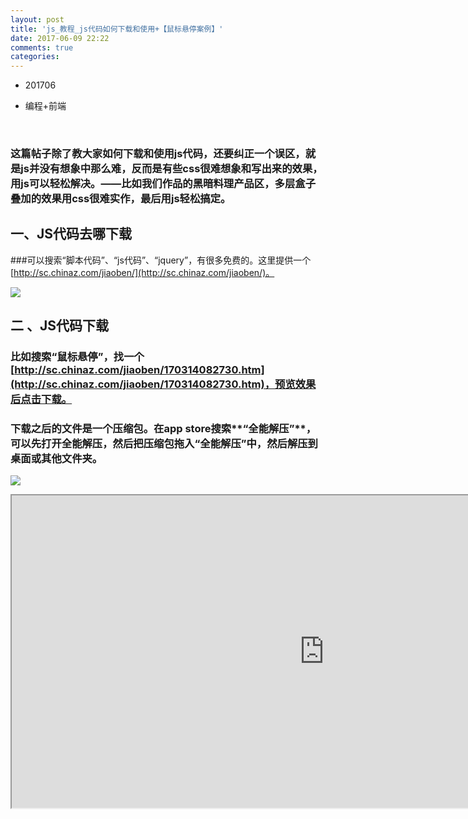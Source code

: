 ```yaml
---
layout: post
title: 'js_教程_js代码如何下载和使用+【鼠标悬停案例】'
date: 2017-06-09 22:22
comments: true
categories: 
---
```

* 201706

* 编程+前端

  ​

### 这篇帖子除了教大家如何下载和使用js代码，还要纠正一个误区，就是js并没有想象中那么难，反而是有些css很难想象和写出来的效果，用js可以轻松解决。——比如我们作品的黑暗料理产品区，多层盒子叠加的效果用css很难实作，最后用js轻松搞定。

## 一、JS代码去哪下载
###可以搜索“脚本代码”、“js代码”、“jquery”，有很多免费的。这里提供一个[http://sc.chinaz.com/jiaoben/](http://sc.chinaz.com/jiaoben/)。

![](https://ws2.sinaimg.cn/large/006tNbRwgy1fgfl5zise3j30s80ke14j.jpg)

## 二 、JS代码下载
### 比如搜索“鼠标悬停”，找一个[http://sc.chinaz.com/jiaoben/170314082730.htm](http://sc.chinaz.com/jiaoben/170314082730.htm)，预览效果后点击下载。
### 下载之后的文件是一个压缩包。在app store搜索**“全能解压”**，可以先打开全能解压，然后把压缩包拖入“全能解压”中，然后解压到桌面或其他文件夹。

![](https://ws1.sinaimg.cn/large/006tNbRwgy1fgfn71yjybj313i0okx4b.jpg)

<iframe height=500 width=1000 src="https://ws3.sinaimg.cn/large/006tNbRwgy1fgfp2uru1qg31cj0i5e7j.gif">

## 三、JS代码使用
### 1、解压后的文件夹，一般会有css、js、images、fonts文件夹，还有【index.html】文件。如下图：

![](https://ws1.sinaimg.cn/large/006tNbRwgy1fgfoeyd6juj30n60dnagd.jpg)

### 2、在【index.html】文件，右键——打开方式——选择atom或xcode或su'blime打开。全选复制到专案的html文件里。`<img>` 标签，把图片的网址替换成我们自己的图片。然后 刷新网页查看效果。

![](https://ws1.sinaimg.cn/large/006tNbRwgy1fgfoitljubj30vj0qfgrl.jpg)

### 3、检查css和js文件的有无引用。打开上边复制的【index.html】代码，查看`<body>` 标签前面，和`</body>` 标签后面的`<link>` 和`<script>` 标签里引用的文件，一般是.css或.js结尾。

![](https://ws4.sinaimg.cn/large/006tNbRwgy1fgfowm06tpj30sb0n4gy0.jpg)

### 4、把imges中的或自己的图片上传到`ipic` 或`SM.MS`等图床工具，然后把`<img>` 标签中的图片链接替换成`ipic` 的。然后刷新页面查看效果。
### 完成后，就可以随意替换图片，和微调css样式啦。

![](https://ws3.sinaimg.cn/large/006tNbRwgy1fgfozi7feqj313t0hjk4t.jpg)

## 四、还能用在什么地方？
### 常用的关键词，比如“鼠标悬停”、“按钮”、“大图”、“navbar”等等。还可以做无限循环的图片效果，这种效果我们用在作品的`luck cart` 页面。

### PS：从css玩到js，我们一直在前进。我们是第一个上传的作品；第一个获得评论(by xidite)的作品；第一个有两套product系统的作品；第一个实现省市区详细地址的作品；第一个加入招聘功能的作品；第一个实现随机加入购物车的作品；下一个第一，正在创造中，继续保持每日一版重大更新，敬请期待。[https://fullstack.xinshengdaxue.com/works/556](https://fullstack.xinshengdaxue.com/works/556)，喜欢的话请帮我们投票吧。

![](https://ws2.sinaimg.cn/large/006tNbRwgy1fgfysa06kyj31iu2oo7wk.jpg)

这有一些其他的教程 可能对你有帮助 

[一键查看多种大小屏幕自适应【工具benjaminkeen】](https://forum.qzy.camp/t/benjaminkeen/1750?u=11163)

[这可能是全栈营最详细的【带缩略图的轮播图】教程]
(https://forum.qzy.camp/t/topic/1684)

[这可能是全栈营最详细的【省市区详细地址】教程] 
(https://forum.qzy.camp/t/topic/1659)

[这可能是全栈营最详细的【下拉菜单和按钮失效】解决办法]
(https://forum.qzy.camp/t/topic/1685)

[这可能是最详细的全栈营【seed】教程]
(https://forum.qzy.camp/t/seed/1626)

[这可能是最容易出现的全栈营【七牛云上传】教程]
(https://forum.qzy.camp/t/topic/1617)

[这可能是全栈营最详细的【客服系统】教程]
(https://forum.qzy.camp/t/topic/1615)

欢迎随时和我交流